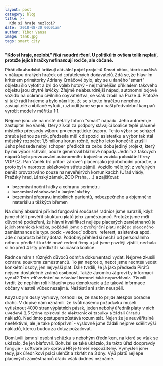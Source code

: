 ```yaml
---
layout: post
category: blog
title: >-
  Kdo si hraje nezlobí?
date: '2018-08-30 00:01am'
author: Tibor Vansa
image: tank.jpg
tags: smart city
---
```


<b> "Kdo si hraje, nezlobí." říká moudré rčení. U politiků to ovšem tolik neplatí, protože jejich hračky nefinancují
rodiče, ale občané. </b>

Piráti dlouhodobě kritizují aktuální pojetí projektů Smart cities, které spočívá v nákupu
drahých hraček od spřátelených dodavatelů. Zdá se, že hlavním kritériem primátorky Adriany Krnáčové bylo,
aby se u daného "smart" objektu šlo vyfotit a byl do voleb hotový - nejznámějším příkladem takového objektu jsou chytré
lavičky. Zřejmě nejabsurdnější nápad, autonomní bojové vozidlo na ochranu
civilního obyvatelstva, se však zrodil na Praze 4. Protože si také rádi hrajeme a bylo
nám líto, že se s touto hračkou nemohou zastupitelé a občané vyfotit, rozhodli jsme se pro
naši předvolební kampaň vyrobit model v měřítku 1:1. 

Nejprve jsou ale na místě detaily tohoto “smart” nápadu. 
Jeho autorem je zastupitel Ivo Vaněk, který získal za podpory stávající koalice teplé placené
místečko předsedy výboru pro energetické úspory. Tento výbor se scházel zhruba jednou za rok,
předseda měl k dispozici asistentku a výbor tak stál městský rozpočet 1,5 milionu korun ročně, než
ho letos konečně zrušili. Jeho předseda nebyl schopen předložit za celou dobu jediný
projekt, který by mu výbor schválil, pouze generoval bláznivé nápady. Jedním z takových nápadů
bylo provozování autonomního bojového vozidla polostátní firmy
VOP CZ. Pan Vaněk byl přitom zároveň placen jako její obchodní poradce, a proto byl v naprosto
ukázkovém střetu zájmů. Vozidlo mělo být z veřejných peněz provozováno pouze na
neveřejných komunikacích (Úřad vlády, Pražský hrad, Lánský zámek, ZOO Praha, ...) a zajišťovat:
 - bezemisní noční hlídky a ochranu perimetru
 - bezemisní zásobování a kurýrní služby
 - bezemisní přepravu imobilních pacientů, nebezpečného a objemného materiálu a těžkých břemen

Na druhý absurdní příklad fungování současné radnice jsme narazili, když
jsme chtěli prověřit strukturu platů jeho zaměstnanců. Protože jsme měli důvodné podezření,
že hlavní kvalifikací nejlépe placených zaměstnanců je jejich stranická knížka, požádali jsme
o zveřejnění platu nejlépe placeného zaměstnance dle typu pozic - vedoucí odboru, referent,
asistentka apod. Jde o naprosto běžný dotaz. Podobný přehled si nechá od personálního odboru
předložit každé nové vedení firmy a jak jsme později zjistili, nechala si ho před 4 lety
předložit i současná koalice.

Radnice nám z různých důvodů odmítla dokumentaci vydat.
Nejprve zkusili ochranu soukromí zaměstnanců. To jim neprošlo, neboť jsme
nechtěli vědět konkrétní osoby, jen nejvyšší plat. Dále tvrdili, že já jako předseda Pirátů
nejsem dostatečně známá osobnost. Takže Jaromíru Jágrovi by informaci vydali? Toto
zdůvodnění se odvolací instanci také nepozdávalo. Zkusili tvrdit, že neplním roli hlídacího
psa demokracie a že taková informace občany vlastně vůbec nezajímá. Naštěstí ani s tím neuspěli. 

Když už jim došly výmluvy, rozhodli se, že nás to přijde alespoň pořádně
draho. V dopise nám oznámili, že kvůli našemu požadavku museli vytisknout 4000 stran výplatních pásek,
jeden nebohý úředník platy v nich uvedené 2,5 týdne opisoval do elektronické tabulky a žádali úhradu nákladů. 
Nad tímto postupem zůstává rozum stát. Nejen že je neuvěřitelně
neefektivní, ale je také protiprávní - výslovně jsme žádali nejprve sdělit výši nákladů,
kterou budou za dotaz požadovat. 

Domluvili jsme si osobní schůzku s nebohým úředníkem, na které se však se ukázalo, že jen blafovali. 
Bohužel se také ukázalo, že takto úřad doopravdy funguje - software pro správu HR je téměř nepoužitelný. 
Vymysleli jsme tedy, jak úředníkovi práci ulehčit a zkrátit na 3 dny. 
Výši platů nejlépe placených zaměstnanců úřadu však dodnes neznáme.

